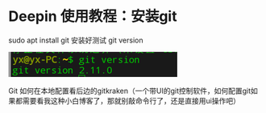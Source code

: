 # Deepin 使用教程：安装git

sudo apt install git
安装好测试 git version

![](https://raw.githubusercontent.com/BeyondXinXin/BeyondXinXIn/main/%E6%93%8D%E4%BD%9C%E7%B3%BB%E7%BB%9F/deepin/%E5%AE%89%E8%A3%85git.md/391684610220251.png)

Git 如何在本地配置看后边的gitkraken（一个带UI的git控制软件，如何配置git如果都需要看我这种小白博客了，那就别敲命令行了，还是直接用ui操作吧）

